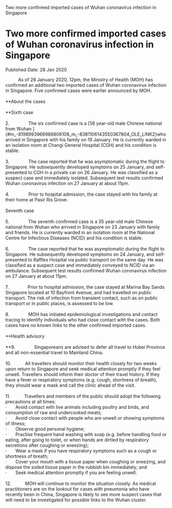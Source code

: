 Two more confirmed imported cases of Wuhan coronavirus infection in
Singapore

Two more confirmed imported cases of Wuhan coronavirus infection in Singapore
=============================================================================

Published Date: 28 Jan 2020

          As of 28 January 2020, 12pm, the Ministry of Health (MOH) has
confirmed an additional two imported cases of Wuhan coronavirus
infection in Singapore. Five confirmed cases were earlier announced by
MOH.\
\
**About the cases\
\
**Sixth case\
\
2.               The six confirmed case is a [56 year-old male Chinese
national from
Wuhan ]{#m_-8198993966986806108_m_-8381106143550367804_OLE_LINK2}who
arrived in Singapore with his family on 19 January. He is currently
warded in an isolation room at Changi General Hospital (CGH) and his
condition is stable.\
\
3.               The case reported that he was asymptomatic during the
flight to Singapore. He subsequently developed symptoms on 25 January,
and self-presented to CGH in a private car on 26 January. He was
classified as a suspect case and immediately isolated. Subsequent test
results confirmed Wuhan coronavirus infection on 27 January at about
11pm.\
\
4.               Prior to hospital admission, the case stayed with his
family at their home at Pasir Ris Grove.\
\
Seventh case\
\
5.               The seventh confirmed case is a 35
year-old male Chinese national from Wuhan who arrived in Singapore on 23
January with family and friends. He is currently warded in an isolation
room at the National Centre for Infectious Diseases (NCID) and his
condition is stable.\
\
6.               The case reported that he was asymptomatic during the
flight to Singapore. He subsequently developed symptoms on 24 January,
and self-presented to Raffles Hospital via public transport on the same
day. He was classified as a suspect case and immediately conveyed to
NCID via an ambulance. Subsequent test results confirmed Wuhan
coronavirus infection on 27 January at about 11pm.\
\
7.               Prior to hospital admission, the case stayed at Marina
Bay Sands Singapore located at 10 Bayfront Avenue, and had travelled on
public transport. The risk of infection from transient contact, such as
on public transport or in public places, is assessed to be low.\
\
8.               MOH has initiated epidemiological investigations and
contact tracing to identify individuals who had close contact with the
cases. Both cases have no known links to the other confirmed imported
cases.\
\
**Health advisory\
\
**9.               Singaporeans are advised to defer all travel to Hubei
Province and all non-essential travel to Mainland China.\
\
10.           All travellers should monitor their health closely for two
weeks upon return to Singapore and seek medical attention promptly if
they feel unwell. Travellers should inform their doctor of their travel
history. If they have a fever or respiratory symptoms (e.g. cough,
shortness of breath), they should wear a mask and call the clinic ahead
of the visit.\
\
11.           Travellers and members of the public should adopt the
following precautions at all times:\
·       Avoid contact with live animals including poultry and birds, and
consumption of raw and undercooked meats;\
·       Avoid close contact with people who are unwell or showing
symptoms of illness;\
·       Observe good personal hygiene;\
·       Practise frequent hand washing with soap (e.g. before handling
food or eating, after going to toilet, or when hands are dirtied by
respiratory secretions after coughing or sneezing);\
·       Wear a mask if you have respiratory symptoms such as a cough or
shortness of breath;\
·       Cover your mouth with a tissue paper when coughing or sneezing,
and dispose the soiled tissue paper in the rubbish bin immediately; and\
·       Seek medical attention promptly if you are feeling unwell.\
\
12.           MOH will continue to monitor the situation closely. As
medical practitioners are on the lookout for cases with pneumonia who
have recently been in China, Singapore is likely to see more suspect
cases that will need to be investigated for possible links to the Wuhan
cluster.
